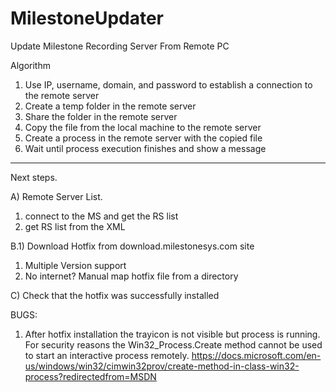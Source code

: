 # MilestoneUpdater
Update Milestone Recording Server From Remote PC 

Algorithm 

1) Use IP, username, domain, and password to establish a connection to the remote server 
2) Create a temp folder in the remote server 
3) Share the folder in the remote server 
4) Copy the file from the local machine to the remote server 
6) Create a process in the remote server with the copied file 
7) Wait until process execution finishes and show a message 
-----------------------------------------------------------------------------------------

Next steps.

A) Remote Server List.
1) connect to the MS and get the RS list
2) get RS list from the XML

B.1) Download Hotfix from download.milestonesys.com site 
1) Multiple Version support 
2) No internet? Manual map hotfix file from a directory 

C) Check that the hotfix was successfully installed



BUGS: 

1) After hotfix installation the trayicon is not visible but process is running.  
For security reasons the Win32_Process.Create method cannot be used to start an interactive process remotely. 
https://docs.microsoft.com/en-us/windows/win32/cimwin32prov/create-method-in-class-win32-process?redirectedfrom=MSDN




